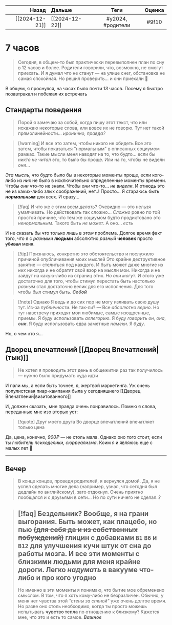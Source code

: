 |          Назад | Дальше         |       Теги        | Оценка |
| --------------:|:-------------- |:-----------------:|:------:|
| [[2024-12-21]] | [[2024-12-22]] | #y2024, #родители | #9f10  |

# 7 часов
> Сегодня, в общем-то был практически перевыполнен план по сну в 12 часов и более. Родители говорили, что, возможно, не смогут приехать. И я думал что не станут — на улице снег, обстановка не самая спокойная. Но решил проверить... и они приехали 🙂

В общем, я проснулся, на часах было почти *13* часов. Посему я быстро позавтракал и побежал их встречать

## Стандарты поведения
> Порой я замечаю за собой, когда пишу этот текст, что или искажаю некоторые слова, или вовсе их не говорю. Тут нет такой прямолинейности... *иронично, правда?*

> [!warning] И все это затем, чтобы никого не обидеть
> Все это затем, чтобы показаться "нормальным" в описанных социумом рамках. Такие мысли меня наводят на то, что будто... если бы *никто не читал* это, то было бы проще. Или на то, чтобы не видели *они*... 

*Эта мысль*, что будто было бы в некоторые моменты проще, если кого-либо из *них* не было в исключительно определенные моменты времени. Чтобы *они* что-то не знали. Чтобы *они* что-то... *не видели*. И отнюдь это не из каких-либо злых соображений, нет..! Просто... Я стараюсь быть ***нормальным*** для всех. И сразу...

> [!faq] И что же с этим всем *делать*?
> Очевидно — это нельзя умалчивать. Но действовать так сложно... *Сложно* ровно по той простой причине, что тем же социумом будто продиктовано это *ненормальным*. Такого быть *не может*. А оно... *есть*

И не сказать бы что только лишь в *этом* проблема. Долгое время факт того, что я с *разными* **людьми** абсолютно *разный* **человек** просто ~~убивал~~ меня.

> [!tip] Признаюсь, конкретно *это* обстоятельство и послужило причиной опубличивания моих мыслей
> Это крайне деструктивное занятие — стелиться под каждого. И быть может даже многие из *них* никогда и не обратят свой взор на мысли мои. Никогда и не зайдут на какую-либо из страниц этих. *Но они могут*. И этого уже достаточно для того, чтобы стимул перестать быть настолько *разным* стал достаточно велик для его исполнения. Для того чтобы был стимул быть. ***Собой***

> [!note] Однако
> Я ведь и до сих пор не могу изливать свою душу тут. Из-за *публичности*. Не так-ли? — Все *абсолютно верно*. Но тут навстречу приходят мои любимые, самые изощренные, приемы. Я буду использовать *аллегорию*. Я буду *говорить он*, *она*, ***они***. Я буду использовать едва заметные *намеки*. Я *буду*.

Но, о чем это я...

## Дворец впечатлений [[Дворец Впечатлений|(тык)]]
> Не хотел я проводить этот день в общежитии раз так получилось — нужно было придумать куда идти

И пали мы, а если быть точнее, я, жертвой маркетинга. Уж очень популистская пиар-кампания была у сегодняшнего [[Дворец Впечатлений|визитованного]]

И, должен сказать, мне правда очень понравилось. Помню я слова, переданные мне изо вторых уст:

> [!quote] Друг моего друга
> Во дворце впечатлений впечатляет только цена

Да, цена, конечно, *900₽* — не столь мала. Однако оно того стоит, если ты любитель *психоделики*, *сюрреализма*. Коим я и являюсь еще с малых лет 🙂

---

## Вечер

> В конце концов, проведя родителей, я вернулся домой. Да, я не успел сделать многие дела (например, узнал, что сегодня был дедлайн по английскому), зато отдохнул. Очень приятно пообщался и с друзьями в сети... Но по сути ничего не сделал..?

> [!faq] Бездельник?
> Вообще, я на грани выгорания. Быть может, как плацебо, но пью ~~(для себя да и из собственных побуждений)~~ глицин с добавками `B1` `B6` и `B12` для улучшения кучи штук от сна до работы мозга. И все эти моменты с близкими людьми для меня крайне дороги. Легко *надумать* в вакууме что-либо и про кого угодно
> --- 
> Но именно в эти моменты я понимаю, что бытие мое обременено смыслом. В том, что я хоть кому-либо не безразличен. Обычно, у меня нет чувства этой *"стены за спиной"* уже очень долгое время. Но разве оно столь необходимо, когда ты просто можешь испытывать **чувство тепла** по отношению к близкому? Кажется мне, что это и есть то самое. ***Важное***